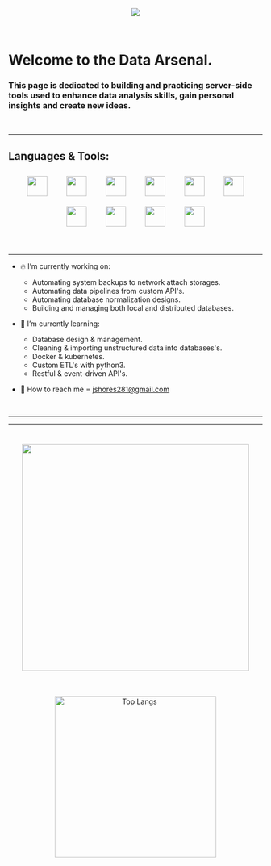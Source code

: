 
<p align="center"> 
  <img src="https://user-images.githubusercontent.com/52839097/196554542-4747f745-3040-4d5a-87f1-fffa22997873.png"/>
  </p>


<br>

# Welcome to the Data Arsenal. 

### This page is dedicated to building and practicing server-side tools used to enhance data analysis skills, gain personal insights and create new ideas. 


<br>

-----

## Languages & Tools:
 

<p align="center"> 
  <a href="https://aws.amazon.com/ec2/"><img width="40" hspace="17" vspace="10" src="https://user-images.githubusercontent.com/52839097/196538073-a7d41d8b-082e-47c0-a786-4dcb4e9f94cd.svg"/></a>
  <a href="https://www.heroku.com/"><img width="40" hspace="17" vspace="10" src="https://user-images.githubusercontent.com/52839097/196539712-2496cfb9-5284-4414-88b8-95bda1cc28cc.svg"/></a>
  <a href="https://getbootstrap.com/"><img width="40" hspace="17" vspace="10" src="https://user-images.githubusercontent.com/52839097/196808058-b5dc4496-ca74-41dc-8e6d-5cf89cb33a74.svg"/></a>
  <a href="https://ubuntu.com/"><img width="40" hspace="17" vspace="10" src="https://user-images.githubusercontent.com/52839097/196541420-92e159d1-ee1a-421f-a274-06a304fb1687.svg"/></a>
  <a href="https://www.python.org/"><img width="40" hspace="17" vspace="10" src="https://user-images.githubusercontent.com/52839097/196538956-97c8ce36-abad-4f3b-a133-5552e8b630fe.svg"/></a>
  <a href="https://www.mysql.com/"><img width="40" hspace="17" vspace="10" src="https://user-images.githubusercontent.com/52839097/196539697-01091085-a89f-457e-af03-4c94692c5e42.svg"/></a>
  <a href="https://www.postgresql.org/"><img width="40" hspace="17" vspace="10" src="https://user-images.githubusercontent.com/52839097/196541997-9f3ab090-f5ac-45ca-a15f-b2a6aee380f7.svg"/></a>
  <a href="https://www.microsoft.com/en-us/sql-server/sql-server-2019"><img width="40" hspace="17" vspace="10" src="https://user-images.githubusercontent.com/52839097/196542082-d01e7638-e769-4a03-b916-0d8711ee6318.svg"/></a>
  <a href="https://www.microsoft.com/en-us/microsoft-365/excel"><img width="40" hspace="17" vspace="10" src="https://user-images.githubusercontent.com/52839097/196539726-dd6eb048-d2dc-46db-9d84-5104bedd6159.svg"/></a>
  <a href="https://www.vmware.com/"><img width="40" hspace="17" vspace="10" src="https://user-images.githubusercontent.com/52839097/196550181-3480d0ce-ae32-40bc-b6ed-2334cca59341.svg"/></a>
</p>
 
 

<br>

-----


- :fire: I’m currently working on: 
  - Automating system backups to network attach storages.
  - Automating data pipelines from custom API's.
  - Automating database normalization designs.
  - Building and managing both local and distributed databases.

- 🌱 I’m currently learning: 
  - Database design & management.
  - Cleaning & importing unstructured data into databases's.
  - Docker & kubernetes. 
  - Custom ETL's with python3.
  - Restful & event-driven API's.


- :key: How to reach me = jshores281@gmail.com

<br>

--------
--------


<p align="center"> 
  <a href="https://github.com/jshores281?tab=repositories"><img width="450" hspace="15" vspace="25" src="https://github-readme-stats.vercel.app/api?username=jshores281&show_icons=true&theme=dark" Jshores GitHub stats/></a>
  <a href="https://github.com/jshores281?tab=repositories"><img width="320"  hspace="15" vspace="25" src="https://github-readme-stats.vercel.app/api/top-langs/?username=jshores281&langs_count=8&theme=dark" alt="Top Langs"/></a>
</p>





